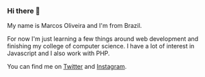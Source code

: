 ### Hi there 👋

My name is Marcos Oliveira and I'm from Brazil.

For now I'm just learning a few things around web development and finishing my college of computer science. 
I have a lot of interest in Javascript and I also work with PHP.

You can find me on [Twitter](https://twitter.com/_olivmarcos) and [Instagram](https://www.instagram.com/_olivmarcos/).

<!--
**olivmarcos/olivmarcos** is a ✨ _special_ ✨ repository because its `README.md` (this file) appears on your GitHub profile.

Here are some ideas to get you started:

- 🔭 I’m currently working on ...
- 🌱 I’m currently learning ...
- 👯 I’m looking to collaborate on ...
- 🤔 I’m looking for help with ...
- 💬 Ask me about ...
- 📫 How to reach me: ...
- 😄 Pronouns: ...
- ⚡ Fun fact: ...
-->
